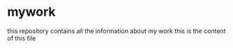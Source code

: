 # mywork
this repository contains all the information about my work
this is the content of this file
